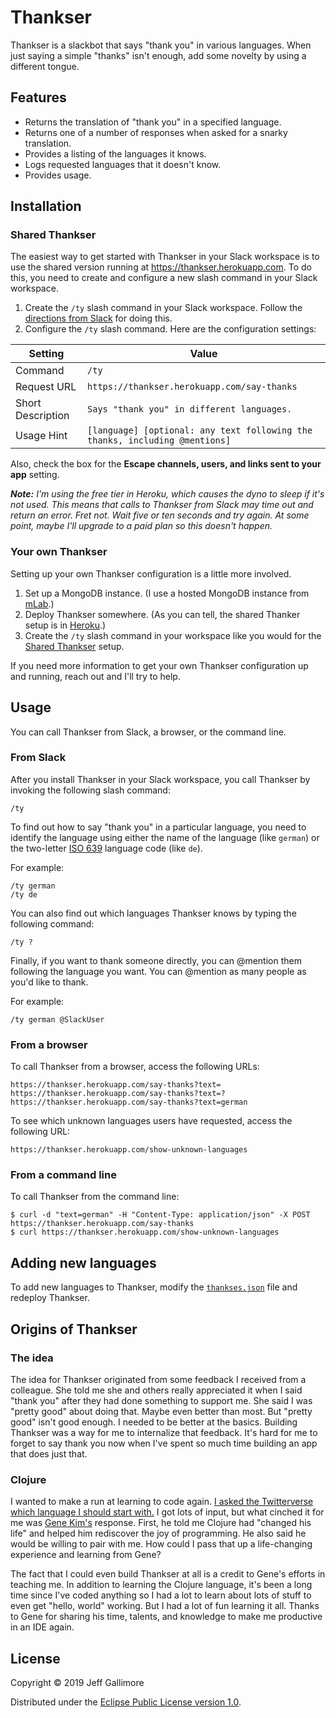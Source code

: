 # Thankser

Thankser is a slackbot that says "thank you" in various languages. When just saying a simple "thanks" isn't enough, add some novelty by using a different tongue.

## Features

* Returns the translation of "thank you" in a specified language.
* Returns one of a number of responses when asked for a snarky translation.
* Provides a listing of the languages it knows.
* Logs requested languages that it doesn't know.
* Provides usage.

## Installation

### Shared Thankser

The easiest way to get started with Thankser in your Slack workspace is to use the shared version running at https://thankser.herokuapp.com. To do this, you need to create and configure a new slash command in your Slack workspace.

1. Create the `/ty` slash command in your Slack workspace. Follow the [directions from Slack](https://api.slack.com/slash-commands) for doing this.
2. Configure the `/ty` slash command. Here are the configuration settings:

Setting | Value
---|---
Command | `/ty`
Request URL | `https://thankser.herokuapp.com/say-thanks`
Short Description | `Says "thank you" in different languages.`
Usage Hint | `[language] [optional: any text following the thanks, including @mentions]`

Also, check the box for the __Escape channels, users, and links sent to your app__ setting.

*__Note:__ I'm using the free tier in Heroku, which causes the dyno to sleep if it's not used. This means that calls to Thankser from Slack may time out and return an error. Fret not. Wait five or ten seconds and try again. At some point, maybe I'll upgrade to a paid plan so this doesn't happen.*

### Your own Thankser
Setting up your own Thankser configuration is a little more involved.

1. Set up a MongoDB instance. (I use a hosted MongoDB instance from [mLab](https://mlab.com/).) 
2. Deploy Thankser somewhere. (As you can tell, the shared Thanker setup is in [Heroku](https://www.heroku.com/).)
3. Create the `/ty` slash command in your workspace like you would for the [Shared Thankser](#shared-thankser) setup.

If you need more information to get your own Thankser configuration up and running, reach out and I'll try to help.

## Usage

You can call Thankser from Slack, a browser, or the command line.

### From Slack

After you install Thankser in your Slack workspace, you call Thankser by invoking the following slash command:
 
    /ty

To find out how to say "thank you" in a particular language, you need to identify the language using either the name of the language (like `german`) or the two-letter [ISO 639](https://en.wikipedia.org/wiki/List_of_ISO_639-1_codes) language code (like `de`).

For example:

    /ty german
    /ty de

You can also find out which languages Thankser knows by typing the following command:

    /ty ?

Finally, if you want to thank someone directly, you can @mention them following the language you want. You can @mention as many people as you'd like to thank.

For example:

    /ty german @SlackUser

### From a browser

To call Thankser from a browser, access the following URLs:

    https://thankser.herokuapp.com/say-thanks?text=
    https://thankser.herokuapp.com/say-thanks?text=?
    https://thankser.herokuapp.com/say-thanks?text=german

To see which unknown languages users have requested, access the following URL:

    https://thankser.herokuapp.com/show-unknown-languages

### From a command line

To call Thankser from the command line:

    $ curl -d "text=german" -H "Content-Type: application/json" -X POST https://thankser.herokuapp.com/say-thanks
    $ curl https://thankser.herokuapp.com/show-unknown-languages
    
## Adding new languages

To add new languages to Thankser, modify the [`thankses.json`](https://github.com/gallimorej/thankser/blob/master/data/thankses.json) file and redeploy Thankser. 

## Origins of Thankser

### The idea
The idea for Thankser originated from some feedback I received from a colleague. She told me she and others really appreciated it when I said "thank you" after they had done something to support me. She said I was "pretty good" about doing that. Maybe even better than most. But "pretty good" isn't good enough. I needed to be better at the basics. Building Thankser was a way for me to internalize that feedback. It's hard for me to forget to say thank you now when I've spent so much time building an app that does just that.

### Clojure
I wanted to make a run at learning to code again. [I asked the Twitterverse which language I should start with.](https://twitter.com/jgallimore/status/1051264810321633280) I got lots of input, but what cinched it for me was [Gene Kim's](https://twitter.com/RealGeneKim) response. First, he told me Clojure had "changed his life" and helped him rediscover the joy of programming. He also said he would be willing to pair with me. How could I pass that up a life-changing experience and learning from Gene? 

The fact that I could even build Thankser at all is a credit to Gene's efforts in teaching me. In addition to learning the Clojure language, it's been a long time since I've coded anything so I had a lot to learn about lots of stuff to even get "hello, world" working. But I had a lot of fun learning it all. Thanks to Gene for sharing his time, talents, and knowledge to make me productive in an IDE again. 

## License

Copyright © 2019 Jeff Gallimore

Distributed under the [Eclipse Public License version 1.0](https://www.eclipse.org/legal/epl-v10.html).

